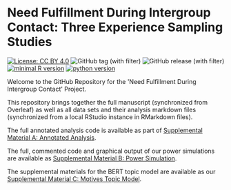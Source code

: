 # Need Fulfillment During Intergroup Contact: Three Experience Sampling Studies

[![License: CC BY 4.0](https://img.shields.io/badge/License-CC_BY_4.0-lightgrey.svg)](https://creativecommons.org/licenses/by/4.0/)
![GitHub tag (with filter)](https://img.shields.io/github/v/tag/JannisCodes/intergroup-contact-needs?label=version)
![GitHub release (with filter)](https://img.shields.io/github/v/release/JannisCodes/intergroup-contact-needs)
[![minimal R version](https://img.shields.io/badge/R%3E%3D-4.1.1-6666ff.svg)](https://cran.r-project.org/)
[![python version](https://img.shields.io/badge/python-v3.10.6-blue)](https://www.python.org/downloads/release/python-3106/)

Welcome to the GitHub Repository for the 'Need Fulfillment During Intergroup Contact' Project.

This repository brings together the full manuscript (synchronized from Overleaf) as well as all data sets and their analysis markdown files (synchronized from a local RStudio instance in RMarkdown files).

The full annotated analysis code is available as part of [Supplemental Material A: Annotated Analysis](https://janniscodes.github.io/intergroup-contact-needs/Supplemental-Material-A-Annotated-Analysis).

The full, commented code and graphical output of our power simulations are available as [Supplemental Material B: Power Simulation](https://janniscodes.github.io/intergroup-contact-needs/Supplemental-Material-B-Power-Simulation).

The supplemental materials for the BERT topic model are available as our [Supplemental Material C: Motives Topic Model](https://janniscodes.github.io/bert-migrant-need-content/Supplemental-Material-C-BERT-topic-model-outgroup).

<!-- Please note that the full repository will remain 'private' and anonymized until after the manuscript has been accepted for publication (to allow for blind peer review). -->



